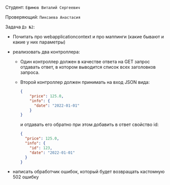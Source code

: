 Студент: `Ефимов Виталий Сергеевич`

Проверяющий: `Пиксаева Анастасия`

Задача `Дз №2`:

* Почитать про webapplicationcontext и про маппинги (какие бывают и какие у них параметры)
* реализовать два контроллера:
    * Один контроллер должен в качестве ответа на GET запрос отдавать ответ, в котором выводится список всех
      заголовков запроса.
    * Второй контроллер должен принимать на вход JSON вида:
      ```json
      {
          "price": 125.0,
          "info": {
            "date": "2022-01-01"
          }
      }
      ```

      и отдавать его обратно при этом добавить в ответ свойство id:
      ```json
      {
        "price": 125.0,
        "info": {
          "id": 123,
          "date": "2022-01-01"
        }
      }
      ```

* написать обработчик ошибок, который будет возвращать кастомную 502 ошибку